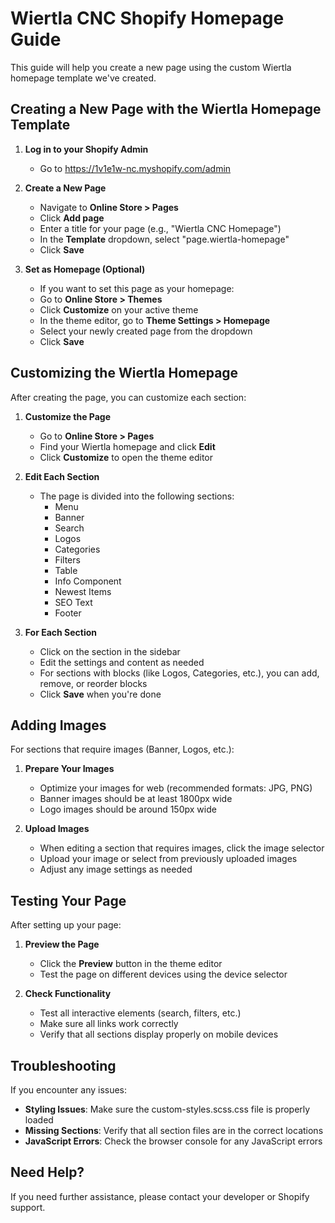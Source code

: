 # Wiertla CNC Shopify Homepage Guide

This guide will help you create a new page using the custom Wiertla homepage template we've created.

## Creating a New Page with the Wiertla Homepage Template

1. **Log in to your Shopify Admin**
   - Go to https://1v1e1w-nc.myshopify.com/admin

2. **Create a New Page**
   - Navigate to **Online Store > Pages**
   - Click **Add page**
   - Enter a title for your page (e.g., "Wiertla CNC Homepage")
   - In the **Template** dropdown, select "page.wiertla-homepage"
   - Click **Save**

3. **Set as Homepage (Optional)**
   - If you want to set this page as your homepage:
   - Go to **Online Store > Themes**
   - Click **Customize** on your active theme
   - In the theme editor, go to **Theme Settings > Homepage**
   - Select your newly created page from the dropdown
   - Click **Save**

## Customizing the Wiertla Homepage

After creating the page, you can customize each section:

1. **Customize the Page**
   - Go to **Online Store > Pages**
   - Find your Wiertla homepage and click **Edit**
   - Click **Customize** to open the theme editor

2. **Edit Each Section**
   - The page is divided into the following sections:
     - Menu
     - Banner
     - Search
     - Logos
     - Categories
     - Filters
     - Table
     - Info Component
     - Newest Items
     - SEO Text
     - Footer

3. **For Each Section**
   - Click on the section in the sidebar
   - Edit the settings and content as needed
   - For sections with blocks (like Logos, Categories, etc.), you can add, remove, or reorder blocks
   - Click **Save** when you're done

## Adding Images

For sections that require images (Banner, Logos, etc.):

1. **Prepare Your Images**
   - Optimize your images for web (recommended formats: JPG, PNG)
   - Banner images should be at least 1800px wide
   - Logo images should be around 150px wide

2. **Upload Images**
   - When editing a section that requires images, click the image selector
   - Upload your image or select from previously uploaded images
   - Adjust any image settings as needed

## Testing Your Page

After setting up your page:

1. **Preview the Page**
   - Click the **Preview** button in the theme editor
   - Test the page on different devices using the device selector

2. **Check Functionality**
   - Test all interactive elements (search, filters, etc.)
   - Make sure all links work correctly
   - Verify that all sections display properly on mobile devices

## Troubleshooting

If you encounter any issues:

- **Styling Issues**: Make sure the custom-styles.scss.css file is properly loaded
- **Missing Sections**: Verify that all section files are in the correct locations
- **JavaScript Errors**: Check the browser console for any JavaScript errors

## Need Help?

If you need further assistance, please contact your developer or Shopify support. 